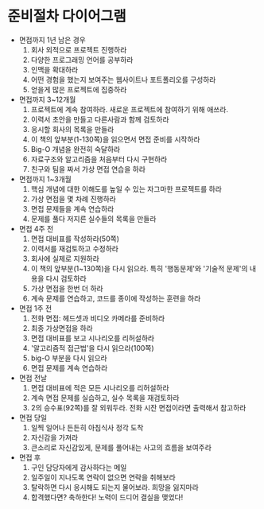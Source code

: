 # 준비절차 다이어그램
- 면접까지 1년 남은 경우
    1. 회사 외적으로 프로젝트 진행하라
    2. 다양한 프로그래밍 언어를 공부하라
    3. 인맥을 확대하라
    4. 어떤 경험을 했는지 보여주는 웹사이트나 포트폴리오를 구성하라
    5. 얻을게 많은 프로젝트에 집중하라
- 면접까지 3~12개월
    1. 프로젝트에 계속 참여하라. 새로운 프로젝트에 참여하기 위해 애쓰라.
    2. 이력서 초안을 만들고 다른사람과 함께 검토하라
    3. 응시할 회사의 목록을 만들라
    4. 이 책의 앞부분(1-130쪽)을 읽으면서 면접 준비를 시작하라
    5. Big-O 개념을 완전히 숙달하라
    6. 자료구조와 알고리즘을 처음부터 다시 구현하라
    7. 친구와 팀을 짜서 가상 면접 연습을 하라
- 면접까지 1~3개월
    1. 핵심 개념에 대한 이해도를 높일 수 있는 자그마한 프로젝트를 하라
    2. 가상 면접을 몇 차례 진행하라
    3. 면접 문제들을 계속 연습하라
    4. 문제를 풀다 저지른 실수들의 목록을 만들라
- 면접 4주 전
    1. 면접 대비표를 작성하라(50쪽)
    2. 이력서를 재검토하고 수정하라
    3. 회사에 실제로 지원하라
    4. 이 책의 앞부분(1~130쪽)을 다시 읽으라. 특히 '행동문제'와 '기술적 문제'의 내용을 다시 검토하라
    5. 가상 면접을 한번 더 하라
    6. 계속 문제를 연습하고, 코드를 종이에 작성하는 훈련을 하라
- 면접 1주 전
    1. 전화 면접: 헤드셋과 비디오 카메라를 준비하라
    2. 최종 가상면접을 하라
    3. 면접 대비표를 보고 시나리오를 리허설하라
    4. '알고리즘적 접근법'을 다시 읽으라(100쪽)
    5. big-O 부분을 다시 읽으라
    6. 면접 문제를 계속 연습하라
- 면접 전날
    1. 면접 대비표에 적은 모든 시나리오를 리허설하라
    2. 계속 면접 문제를 실습하고, 실수 목록을 재검토하라
    3. 2의 승수표(92쪽)를 잘 외워두라. 전화 시잔 면접이라면 출력해서 참고하라
- 면접 당일
    1. 일찍 일어나 든든히 아침식사 정각 도착
    2. 자신감을 가져라
    3. 큰소리로 자신감있게, 문제를 풀어내는 사고의 흐름을 보여주라
- 면접 후
    1. 구인 담당자에게 감사하다는 메일
    2. 일주일이 지나도록 연락이 없으면 연락을 취해보라
    3. 탈락하면 다시 응시해도 되는지 물어보라. 희망을 잃지마라
    4. 합격했다면? 축하한다! 노력이 드디어 결실을 맺었다!